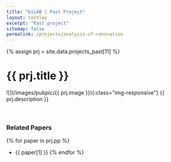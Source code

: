 ```yaml
---
title: "biLAB | Past Project"
layout: textlay
excerpt: "Past project"
sitemap: false
permalink: /projects/analysis-of-renovation
---
```


{% assign prj = site.data.projects_past[11] %}
# {{ prj.title }}
![](/images/pubpic/{{ prj.image }}){:class="img-responsive"}
{{ prj.description }}  
<br><br>

### Related Papers
{% for paper in prj.pp %}
* {{ paper[1] }}
{% endfor %}